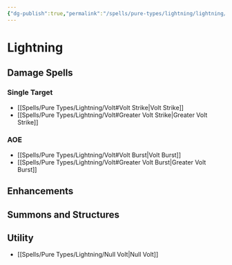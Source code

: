 ```yaml
---
{"dg-publish":true,"permalink":"/spells/pure-types/lightning/lightning/"}
---
```


# Lightning
## Damage Spells

### Single Target
- [[Spells/Pure Types/Lightning/Volt#Volt Strike\|Volt Strike]]
- [[Spells/Pure Types/Lightning/Volt#Greater Volt Strike\|Greater Volt Strike]]
### AOE
- [[Spells/Pure Types/Lightning/Volt#Volt Burst\|Volt Burst]]
- [[Spells/Pure Types/Lightning/Volt#Greater Volt Burst\|Greater Volt Burst]]
## Enhancements

## Summons and Structures

## Utility
- [[Spells/Pure Types/Lightning/Null Volt\|Null Volt]]